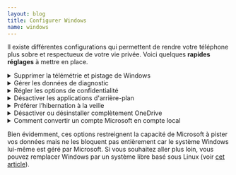 ```yaml
---
layout: blog
title: Configurer Windows
name: windows
---
```


Il existe différentes configurations qui permettent de rendre votre téléphone plus sobre et respectueux de votre vie privée. Voici quelques **rapides réglages** à mettre en place.

<!-- --------------------------------------------- -->
<details>
<summary>
Supprimer la télémétrie et pistage de Windows
</summary>

La télémétrie est le terme utilisé pour parler de **pistage et mesure de votre utilisation**. Microsoft utilise la télémétrie sur Windows pour collecter vos informations.

Pour supprimer la télémétrie sur Windows 10, suivez [le tutoriel de Malekal](https://www.malekal.com/supprimer-telemetrie-pistage-windows10/). Pour Windows 11, [celui-ci](https://www.malekal.com/comment-supprimer-la-telemetrie-dans-windows-11-mouchards/).

</details>

<!-- --------------------------------------------- -->
<details>
<summary>
Gérer les données de diagnostic
</summary>

Ce sont des données de votre utilisation **envoyées à Microsoft** en arrière-plan.

Pour supprimer ces données de diagnostics sur Windows 10 et 11, il faut suivre [le tutoriel de Malekal](https://www.malekal.com/comment-supprimer-donnees-de-diagnostic-windows-10-11/).

Pour désactiver ces données de diagnostics sur Windows 10 et 11, il faut suivre [ce tutoriel](https://www.malekal.com/comment-desactiver-les-donnees-de-diagnostic-de-windows-10-11/).

</details>

<!-- --------------------------------------------- -->
<details>
<summary>
Régler les options de confidentialité
</summary>

Il existe des options pour **augmenter la protection de votre vie privée**.

Sur Windows 10, il faut suivre [le tutoriel de Malekal](https://www.malekal.com/regler-les-options-de-confidentialite-de-windows-10-pour-desactiver-les-mouchards/).

Sur Windows 11, il faut suivre [le tutoriel du Crabe Info](https://lecrabeinfo.net/windows-11-regler-les-parametres-de-confidentialite-telemetrie-pistage.html).

</details>

<!-- --------------------------------------------- -->
<details>
<summary>
Désactiver les applications d'arrière-plan
</summary>

De nombreuses applications sont exécutées en arrière-plan par Windows, en les désactivant vous **économiser de la batterie** et **diminuer votre utilisation d'Internet**.

Pour désactiver ces applications sur Windows 10, il faut suivre [le tutoriel du Crabe Info](https://lecrabeinfo.net/windows-10-desactiver-applications-en-arriere-plan.html).

Sur Windows 11, il faut suivre [le tutoriel de Malekal](https://www.malekal.com/desactiver-les-applications-arriere-plan-de-windows-11/).

</details>

<!-- --------------------------------------------- -->
<details>
<summary>
Préférer l’hibernation à la veille
</summary>

Lorsque vous fermez le capot de votre ordinateur, celui-ci se met en veille. Celle-ci a besoin de batterie pour alimenter le processeur, le disque dur et la mémoire. L'hibernation, ou veille prolongée, est **moins énergivore** et propose le même système qu'une veille classique : **vous reprenez votre activité dans l'état où vous l'avez laissée** avant la veille. L'hibernation fonctionne avec l'écriture d'un fichier _hyberfile.sys_ dans le mémoire vive, il faut donc avoir un ordinateur avec **suffisamment de mémoire vive**. Vous pouvez tout à fait désactiver cette option si l'hibernation affecte trop les performances de votre ordinateur.

Pour Windows 10, il faut suivre [le tutoriel de Papergeek](https://www.papergeek.fr/windows-10-comment-activer-ou-desactiver-la-veille-prolongee-ou-hibernation-242267).

Pour Windows 11, if faut suivre [le tutoriel d'AOMEI](https://www.ubackup.com/fr/windows-11/mode-hibernation-windows-11.html).

</details>

<!-- --------------------------------------------- -->
<details>
<summary>
Désactiver ou désinstaller complètement OneDrive
</summary>

OneDrive est installé par défaut sur Windows. Il va stocker de nombreux fichiers dans un cloud Microsoft, ce qui utilise Internet, donc **utilise une partie de la batterie** et permet à Microsoft d'avoir **accès à ces fichiers**. Vous pouvez le désactiver voire le désinstaller.

Pour Windows 10, il faut suivre [le tutoriel du Crabe Info](https://lecrabeinfo.net/desinstaller-supprimer-completement-onedrive-sur-windows-10.html).

Pour Windows 11, il faut suivre [le tutoriel de Proservices Informatique](https://www.proservices-informatique.fr/windows-11-desactiver-desinstaller-onedrive/).

</details>

<!-- --------------------------------------------- -->
<details>
<summary>
Comment convertir un compte Microsoft en compte local
</summary>

Pour aller plus loin que simplement supprimer OneDrive, vous pouvez passer votre compte Windows **en compte local**. En passant sur un compte local, vos informations sont **stockées sur votre ordinateur plutôt que sur un serveur Microsoft**.

Pour convertir votre compte en local sur Windows 10 et 11, il faut suivre [le tutoriel de Malekal](https://www.malekal.com/convertir-compte-microsoft-compte-local-windows-10-11/).

</details>

Bien évidemment, ces options restreignent la capacité de Microsoft à pister vos données mais ne les bloquent pas entièrement car le système Windows lui-même est géré par Microsoft. Si vous souhaitez aller plus loin, vous pouvez remplacer Windows par un système libre basé sous Linux (voir [cet article](./linux)).
